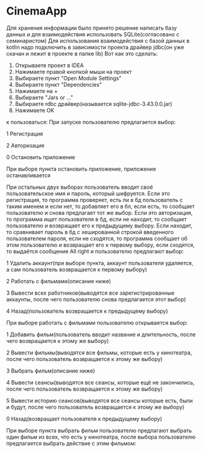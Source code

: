 # CinemaApp
Для хранения информации было принято решение написать базу данных и для взаимодействия использовать SQLite(согласовано с семинаристом)
Для использования взаимодействия с базой данных в kotlin надо подключить в зависимости проекта драйвер jdbc(он уже скачан и лежит в проекте в папке lib)
Вот как это сделать:
1. Открываете проект в IDEA
2. Нажимаете правой кнопкой мыши на проект
3. Выбираете пункт "Open Module Settings"
4. Выбираете пункт "Dependencies"
5. Нажимаете на +
6. Выбираете "Jars or ..."
7. Выбираете rdbc драйвер(называется sqlite-jdbc-3.43.0.0.jar)
8. Нажимаете OK

к пользоваться:
При запуске пользователю предлагается выбор:

1 Регистрация

2 Авторизация 

0 Остановить приложение


При выборе пункта остановить приложение, приложение останавливается

При остальных двух выборах пользователь вводит своё пользовательское имя и пароль, который шифруется. Если это регистрация, то программа проверяет, есть ли в бд пользователь с таким именем и если нет, то добавляет его в бл, если есть, то сообщает пользователю и снова предлагает тот же выбор. Если это авторизация, то программа ищет пользователя в бд, если не находит, то сообщает пользователю и возвращает его к предыдущему выбору. Если находит, то сравнивает пароль в бд с хешированной строкой введенного пользователем пароля, если не сходятся, то программа сообщает об этом пользователю и возвращает его к первому выбору, если сходятся, то выдаётся сообщение All right и пользователю предлагают выбор:

1 Удалить аккаунт(при выборе пункта, аккаунт пользователя удаляется, а сам пользователь возвращается к первому выбору)

2 Работать с фильмами(описание ниже)

3 Вывести всех работников(выводятся все зарегистрированные аккаунты, после чего пользователю снова предлагается этот выбор)

4 Назад(пользователь возвращается к предыдущему выбору)


При выборе работать с фильмами пользователю открывается выбор:

1 Добавить фильм(пользователь вводит название и длительность, после чего возвращается к этому же выбору)

2 Вывести фильмы(выводятся все фильмы, которые есть у кинотеатра, после чего пользователь возвращается к этому же выбору)

3 Выбрать фильм(описание ниже)

4 Вывести сеансы(выводятся все сеансы, которые ещё не закончились, после чего пользователь возвращается к этому же выбору)

5 Вывести историю сеансов(выводятся все сеансы которые есть, были и будут, после чего пользователь возвращается к этому же выбору)

0 Назад(возвращает пользователя к предыдущему выбору)

При выборе пункта выбрать фильм пользователю предлагают выбрать один фильм из всех, что есть у кинотеатра, после выбора пользователю предлагается выбрать действие с этим фильмом:
